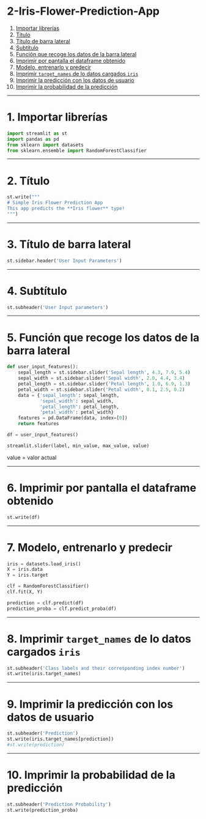# 2-Iris-Flower-Prediction-App


1. [Importar librerías ](#schema1)
2. [Título](#schema2)
3. [Título de barra lateral](#schema3)
4. [Subtítulo](#schema4)
5. [Función que recoge los datos de la barra lateral](#schema5)
6. [Imprimir por pantalla el dataframe obtenido](#schema6)
7. [Modelo, entrenarlo y predecir](#schema7)
8. [Imprimir `target_names` de lo datos cargados `iris`](#schema8)
9. [Imprimir la predicción con los datos de usuario](#schema9)
10. [Imprimir la probabilidad de la predicción](#schema10)

<hr>

<a name="schema1"></a>
 
# 1. Importar librerías
~~~python
import streamlit as st
import pandas as pd
from sklearn import datasets
from sklearn.ensemble import RandomForestClassifier
~~~

<hr>

<a name="schema2"></a>

# 2. Título
~~~python
st.write("""
# Simple Iris Flower Prediction App
This app predicts the **Iris flower** type!
""")
~~~

<hr>

<a name="schema3"></a>

# 3. Título de barra lateral
~~~python
st.sidebar.header('User Input Parameters')
~~~
<hr>

<a name="schema4"></a>

# 4. Subtítulo
~~~python
st.subheader('User Input parameters')
~~~

<hr>

<a name="schema5"></a>

# 5. Función que recoge los datos de la barra lateral

~~~python
def user_input_features():
    sepal_length = st.sidebar.slider('Sepal length', 4.3, 7.9, 5.4)
    sepal_width = st.sidebar.slider('Sepal width', 2.0, 4.4, 3.4)
    petal_length = st.sidebar.slider('Petal length', 1.0, 6.9, 1.3)
    petal_width = st.sidebar.slider('Petal width', 0.1, 2.5, 0.2)
    data = {'sepal_length': sepal_length,
            'sepal_width': sepal_width,
            'petal_length': petal_length,
            'petal_width': petal_width}
    features = pd.DataFrame(data, index=[0])
    return features

df = user_input_features()
~~~
~~~python
streamlit.slider(label, min_value, max_value, value)
~~~
value = valor actual

<hr>

<a name="schema6"></a>

# 6. Imprimir por pantalla el dataframe obtenido

~~~Python
st.write(df)
~~~
<hr>

<a name="schema7"></a>

# 7. Modelo, entrenarlo y predecir
~~~python
iris = datasets.load_iris()
X = iris.data
Y = iris.target

clf = RandomForestClassifier()
clf.fit(X, Y)

prediction = clf.predict(df)
prediction_proba = clf.predict_proba(df)
~~~
<hr>

<a name="schema8"></a>

# 8. Imprimir `target_names` de lo datos cargados `iris`
~~~python
st.subheader('Class labels and their corresponding index number')
st.write(iris.target_names)
~~~
<hr>

<a name="schema9"></a>

# 9. Imprimir la predicción con los datos de usuario
~~~python
st.subheader('Prediction')
st.write(iris.target_names[prediction])
#st.write(prediction)
~~~

<hr>

<a name="schema10"></a>

# 10. Imprimir la probabilidad de la predicción
~~~python
st.subheader('Prediction Probability')
st.write(prediction_proba)

~~~